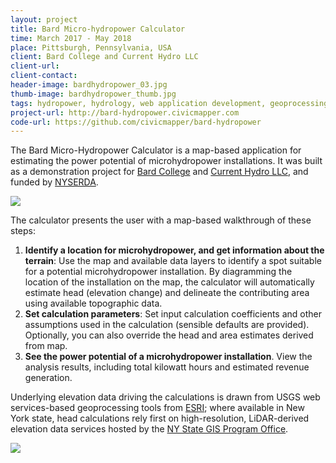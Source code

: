 ```yaml
---
layout: project
title: Bard Micro-hydropower Calculator
time: March 2017 - May 2018
place: Pittsburgh, Pennsylvania, USA
client: Bard College and Current Hydro LLC
client-url: 
client-contact: 
header-image: bardhydropower_03.jpg
thumb-image: bardhydropower_thumb.jpg
tags: hydropower, hydrology, web application development, geoprocessing, decision support
project-url: http://bard-hydropower.civicmapper.com
code-url: https://github.com/civicmapper/bard-hydropower
---
```


The Bard Micro-Hydropower Calculator is a map-based application for estimating the power potential of microhydropower installations. It was built as a demonstration project for [Bard College](http://www.bard.edu/) and [Current Hydro LLC](http://www.currenthydro.com/), and funded by [NYSERDA](https://www.nyserda.ny.gov/).

<img class="img-responsive" src="{{site.baseurl}}/assets/img/proj/bardhydropower_00.jpg"/>

The calculator presents the user with a map-based walkthrough of these steps:

1. **Identify a location for microhydropower, and get information about the terrain**: Use the map and available data layers to identify a spot suitable for a potential microhydropower installation. By diagramming the location of the installation on the map, the calculator will automatically estimate head (elevation change) and delineate the contributing area using available topographic data.
2. **Set calculation parameters**: Set input calculation coefficients and other assumptions used in the calculation (sensible defaults are provided). Optionally, you can also override the head and area estimates derived from map.
3. **See the power potential of a microhydropower installation**. View the analysis results, including total kilowatt hours and estimated revenue generation.

Underlying elevation data driving the calculations is drawn from USGS web services-based geoprocessing tools from [ESRI](https://www.esri.com/en-us/home); where available in New York state, head calculations rely first on high-resolution, LiDAR-derived elevation data services hosted by the [NY State GIS Program Office](http://gis.ny.gov/elevation/DEM-web-services.htm).

<img class="img-responsive" src="{{site.baseurl}}/assets/img/proj/bardhydropower_02.jpg"/>
